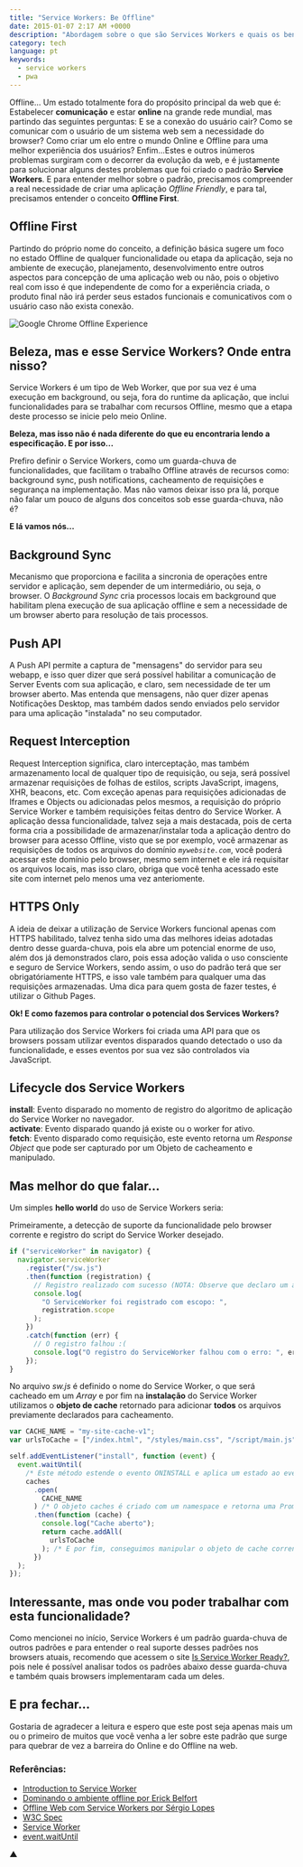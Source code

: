```yaml
---
title: "Service Workers: Be Offline"
date: 2015-01-07 2:17 AM +0000
description: "Abordagem sobre o que são Services Workers e quais os benefícios dessa tecnologia para nossa perspectiva de desenvolvimento web."
category: tech
language: pt
keywords:
  - service workers
  - pwa
---
```


Offline... Um estado totalmente fora do propósito principal da web que é: Estabelecer **comunicação** e estar **online** na grande rede mundial, mas partindo das seguintes perguntas: E se a conexão do usuário cair? Como se comunicar com o usuário de um sistema web sem a necessidade do browser? Como criar um elo entre o mundo Online e Offline para uma melhor experiência dos usuários? Enfim...Estes e outros inúmeros problemas surgiram com o decorrer da evolução da web, e é justamente para solucionar alguns destes problemas que foi criado o padrão **Service Workers**. E para entender melhor sobre o padrão, precisamos compreender a real necessidade de criar uma aplicação _Offline Friendly_, e para tal, precisamos entender o conceito **Offline First**.

## Offline First

Partindo do próprio nome do conceito, a definição básica sugere um foco no estado Offline de qualquer funcionalidade ou etapa da aplicação, seja no ambiente de execução, planejamento, desenvolvimento entre outros aspectos para concepção de uma aplicação web ou não, pois o objetivo real com isso é que independente de como for a experiência criada, o produto final não irá perder seus estados funcionais e comunicativos com o usuário caso não exista conexão.

![Google Chrome Offline Experience](https://i.imgur.com/yJeIsSV.gif)

## Beleza, mas e esse Service Workers? Onde entra nisso?

Service Workers é um tipo de Web Worker, que por sua vez é uma execução em background, ou seja, fora do runtime da aplicação, que inclui funcionalidades para se trabalhar com recursos Offline, mesmo que a etapa deste processo se inicie pelo meio Online.

**Beleza, mas isso não é nada diferente do que eu encontraria lendo a especificação. E por isso...**<br/>

Prefiro definir o Service Workers, como um guarda-chuva de funcionalidades, que facilitam o trabalho Offline através de recursos como: background sync, push notifications, cacheamento de requisições e segurança na implementação. Mas não vamos deixar isso pra lá, porque não falar um pouco de alguns dos conceitos sob esse guarda-chuva, não é?

**E lá vamos nós...**

## Background Sync

Mecanismo que proporciona e facilita a sincronia de operações entre servidor e aplicação, sem depender de um intermediário, ou seja, o browser. O _Background Sync_ cria processos locais em background que habilitam plena execução de sua aplicação offline e sem a necessidade de um browser aberto para resolução de tais processos.

## Push API

A Push API permite a captura de "mensagens" do servidor para seu webapp, e isso quer dizer que será possível habilitar a comunicação de Server Events com sua aplicação, e claro, sem necessidade de ter um browser aberto. Mas entenda que mensagens, não quer dizer apenas Notificações Desktop, mas também dados sendo enviados pelo servidor para uma aplicação "instalada" no seu computador.

## Request Interception

Request Interception significa, claro interceptação, mas também armazenamento local de qualquer tipo de requisição, ou seja, será possível armazenar requisições de folhas de estilos, scripts JavaScript, imagens, XHR, beacons, etc. Com exceção apenas para requisições adicionadas de Iframes e Objects ou adicionadas pelos mesmos, a requisição do próprio Service Worker e também requisições feitas dentro do Service Worker. A aplicação dessa funcionalidade, talvez seja a mais destacada, pois de certa forma cria a possibilidade de armazenar/instalar toda a aplicação dentro do browser para acesso Offline, visto que se por exemplo, você armazenar as requisições de todos os arquivos do domínio _`mywebsite.com`_, você poderá acessar este domínio pelo browser, mesmo sem internet e ele irá requisitar os arquivos locais, mas isso claro, obriga que você tenha acessado este site com internet pelo menos uma vez anteriomente.

## HTTPS Only

A ideia de deixar a utilização de Service Workers funcional apenas com HTTPS habilitado, talvez tenha sido uma das melhores ideias adotadas dentro desse guarda-chuva, pois ela abre um potencial enorme de uso, além dos já demonstrados claro, pois essa adoção valida o uso consciente e seguro de Service Workers, sendo assim, o uso do padrão terá que ser obrigatóriamente HTTPS, e isso vale também para qualquer uma das requisições armazenadas. Uma dica para quem gosta de fazer testes, é utilizar o Github Pages.

**Ok! E como fazemos para controlar o potencial dos Services Workers?**

Para utilização dos Service Workers foi criada uma API para que os browsers possam utilizar eventos disparados quando detectado o uso da funcionalidade, e esses eventos por sua vez são controlados via JavaScript.

## Lifecycle dos Service Workers

**install**: Evento disparado no momento de registro do algoritmo de aplicação do Service Worker no navegador.<br/>
**activate**: Evento disparado quando já existe ou o worker for ativo.<br/>
**fetch**: Evento disparado como requisição, este evento retorna um _Response Object_ que pode ser capturado por um Objeto de cacheamento e manipulado.

## Mas melhor do que falar...

Um simples **hello world** do uso de Service Workers seria:

Primeiramente, a detecção de suporte da funcionalidade pelo browser corrente e registro do script do Service Worker desejado.

```javascript
if ("serviceWorker" in navigator) {
  navigator.serviceWorker
    .register("/sw.js")
    .then(function (registration) {
      // Registro realizado com sucesso (NOTA: Observe que declaro um arquivo chamado sw.js, ele é onde colocaremos as notações do nosso Service Workers)
      console.log(
        "O ServiceWorker foi registrado com escopo: ",
        registration.scope
      );
    })
    .catch(function (err) {
      // O registro falhou :(
      console.log("O registro do ServiceWorker falhou com o erro: ", err);
    });
}
```

No arquivo _sw.js_ é definido o nome do Service Worker, o que será cacheado em um _Array_ e por fim na **instalação** do Service Worker utilizamos o **objeto de cache** retornado para adicionar **todos** os arquivos previamente declarados para cacheamento.

```javascript
var CACHE_NAME = "my-site-cache-v1";
var urlsToCache = ["/index.html", "/styles/main.css", "/script/main.js"];

self.addEventListener("install", function (event) {
  event.waitUntil(
    /* Este método estende o evento ONINSTALL e aplica um estado ao evento chamado ONINSTALLING */
    caches
      .open(
        CACHE_NAME
      ) /* O objeto caches é criado com um namespace e retorna uma Promise */
      .then(function (cache) {
        console.log("Cache aberto");
        return cache.addAll(
          urlsToCache
        ); /* E por fim, conseguimos manipular o objeto de cache corrente */
      })
  );
});
```

## Interessante, mas onde vou poder trabalhar com esta funcionalidade?

Como mencionei no início, Service Workers é um padrão guarda-chuva de outros padrões e para entender o real suporte desses padrões nos browsers atuais, recomendo que acessem o site [Is Service Worker Ready?](https://jakearchibald.github.io/isserviceworkerready/), pois nele é possível analisar todos os padrões abaixo desse guarda-chuva e também quais browsers implementaram cada um deles.

## E pra fechar...

Gostaria de agradecer a leitura e espero que este post seja apenas mais um ou o primeiro de muitos que você venha a ler sobre este padrão que surge para quebrar de vez a barreira do Online e do Offline na web.

### Referências:

- [Introduction to Service Worker](https://www.html5rocks.com/en/tutorials/service-worker/introduction/)
- [Dominando o ambiente offline por Erick Belfort](https://speakerdeck.com/erickbelfy/serviceworker-dominando-o-ambiente-offline)
- [Offline Web com Service Workers por Sérgio Lopes](https://pt.slideshare.net/caelumdev/serviceworkers-sergio)
- [W3C Spec](https://www.w3.org/TR/service-workers/)
- [Service Worker](https://github.com/slightlyoff/ServiceWorker)
- [event.waitUntil](https://slightlyoff.github.io/ServiceWorker/spec/service_worker/#wait-until-method)

▲
